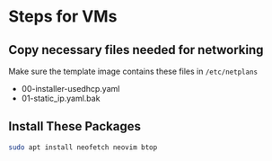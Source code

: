 # Steps for VMs

## Copy necessary files needed for networking

Make sure the template image contains these files in `/etc/netplans`

* 00-installer-usedhcp.yaml
* 01-static_ip.yaml.bak

## Install These Packages

```sh
sudo apt install neofetch neovim btop
```
